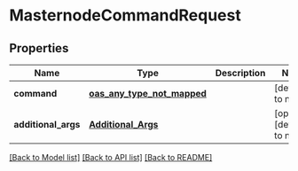 # MasternodeCommandRequest
## Properties

| Name | Type | Description | Notes |
|------------ | ------------- | ------------- | -------------|
| **command** | [**oas_any_type_not_mapped**](.md) |  | [default to null] |
| **additional\_args** | [**Additional_Args**](Additional_Args.md) |  | [optional] [default to null] |

[[Back to Model list]](../README.md#documentation-for-models) [[Back to API list]](../README.md#documentation-for-api-endpoints) [[Back to README]](../README.md)


